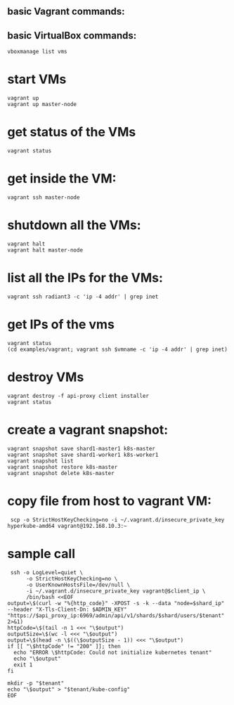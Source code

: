 ## basic Vagrant commands:


## basic VirtualBox commands:
```
vboxmanage list vms
```
# start VMs
```
vagrant up
vagrant up master-node
```

# get status of the VMs
```
vagrant status
```
# get inside the VM:
```
vagrant ssh master-node
```
# shutdown all the VMs:
```
vagrant halt
vagrant halt master-node
```


# list all the IPs for the VMs:
```
vagrant ssh radiant3 -c 'ip -4 addr' | grep inet
```

# get IPs of the vms
```
vagrant status
(cd examples/vagrant; vagrant ssh $vmname -c 'ip -4 addr' | grep inet)
```

# destroy VMs
```
vagrant destroy -f api-proxy client installer
vagrant status
```
# create a vagrant snapshot:
```
vagrant snapshot save shard1-master1 k8s-master
vagrant snapshot save shard1-worker1 k8s-worker1
vagrant snapshot list
vagrant snapshot restore k8s-master
vagrant snapshot delete k8s-master
```

# copy file from host to vagrant VM:
```
 scp -o StrictHostKeyChecking=no -i ~/.vagrant.d/insecure_private_key hyperkube-amd64 vagrant@192.168.10.3:~
```
# sample call
```
 ssh -o LogLevel=quiet \
      -o StrictHostKeyChecking=no \
      -o UserKnownHostsFile=/dev/null \
      -i ~/.vagrant.d/insecure_private_key vagrant@$client_ip \
      /bin/bash <<EOF
output=\$(curl -w "%{http_code}" -XPOST -s -k --data "node=$shard_ip" --header "X-Tls-Client-Dn: $ADMIN_KEY" "https://$api_proxy_ip:6969/admin/api/v1/shards/$shard/users/$tenant" 2>&1)
httpCode=\$(tail -n 1 <<< "\$output")
outputSize=\$(wc -l <<< "\$output")
output=\$(head -n \$((\$outputSize - 1)) <<< "\$output")
if [[ "\$httpCode" != "200" ]]; then
  echo "ERROR \$httpCode: Could not initialize kubernetes tenant"
  echo "\$output"
  exit 1
fi

mkdir -p "$tenant"
echo "\$output" > "$tenant/kube-config"
EOF
```
